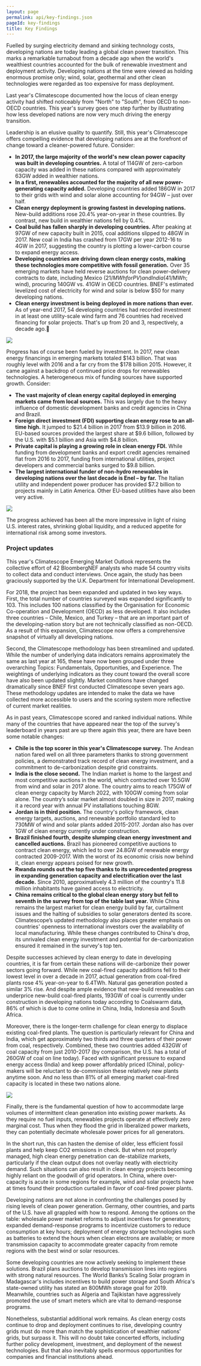 ```yaml
---
layout: page
permalink: api/key-findings.json
pageId: key-findings
title: Key Findings
---
```

Fuelled by surging electricity demand and sinking technology costs, developing nations are today leading a global clean power transition. This marks a remarkable turnabout from a decade ago when the world's wealthiest countries accounted for the bulk of renewable investment and deployment activity. Developing nations at the time were viewed as holding enormous promise only; wind, solar, geothermal and other clean technologies were regarded as too expensive for mass deployment. 

Last year's Climatescope documented how the locus of clean energy activity had shifted noticeably from "North" to "South", from OECD to non-OECD countries. This year's survey goes one step further by illustrating how less developed nations are now very much driving the energy transition. 

Leadership is an elusive quality to quantify. Still, this year's Climatescope offers compelling evidence that developing nations are at the forefront of change toward a cleaner-powered future. Consider:

- **In 2017, the large majority of the world's new clean power capacity was built in developing countries.** A total of 114GW of zero-carbon capacity was added in these nations compared with approximately 63GW added in wealthier nations.
- **In a first, renewables accounted for the majority of all new power-generating capacity added.** Developing countries added 186GW in 2017 to their grids with wind and solar alone accounting for 94GW – just over half.
- **Clean energy deployment is growing fastest in developing nations.** New-build additions rose 20.4% year-on-year in these countries.  By contrast, new build in wealthier nations fell by 0.4%. 
- **Coal build has fallen sharply in developing countries.** After peaking at 97GW of new capacity built in 2015, coal additions slipped to 48GW in 2017. New coal in India has crashed from 17GW per year 2012-16 to 4GW in 2017, suggesting the country is plotting a lower-carbon course to expand energy access.   
- **Developing countries are driving down clean energy costs, making these technologies more competitive with fossil generation.** Over 35 emerging markets have held reverse auctions for clean power-delivery contracts to date, including Mexico ($21/MWh for PV) and India ($41/MWh; wind), procuring 140GW vs. 41GW in OECD countries. BNEF's estimated levelized cost of electricity for wind and solar is below $50 for many developing nations.
- **Clean energy investment is being deployed in more nations than ever.** As of year-end 2017, 54 developing countries had recorded investment in at least one utility-scale wind farm and 76 countries had received financing for solar projects. That's up from 20 and 3, respectively, a decade ago. 

![](/assets/graphics/content/key-findings/fig1-2.png)

Progress has of course been fueled by investment. In 2017, new clean energy financings in emerging markets totaled $143 billion. That was roughly level with 2016 and a far cry from the $178 billion 2015. However, it came against a backdrop of continued price drops for renewables technologies. A heterogeneous mix of funding sources have supported growth. Consider: 

- **The vast majority of clean energy capital deployed in emerging markets came from local sources.** This was largely due to the heavy influence of domestic development banks and credit agencies in China and Brazil. 
- **Foreign direct investment (FDI) supporting clean energy rose to an all-time high.** It jumped to $21.4 billion in 2017 from $13.9 billion in 2016.  EU-based sources provided the largest share at $9.6 billion, followed by the U.S. with $5.1 billion and Asia with $4.8 billion. 
- **Private capital is playing a growing role in clean energy FDI.** While funding from development banks and export credit agencies remained flat from 2016 to 2017, funding from international utilities, project developers and commercial banks surged to $9.8 billion. 
- **The largest international funder of non-hydro renewables in developing nations over the last decade is Enel – by far.** The Italian utility and independent power producer has provided $7.2 billion to projects mainly in Latin America. Other EU-based utilities have also been very active.

![](/assets/graphics/content/key-findings/fig3-4.png)

The progress achieved has been all the more impressive in light of rising U.S. interest rates, shrinking global liquidity, and a reduced appetite for international risk among some investors.

### Project updates 
This year's Climatescope Emerging Market Outlook represents the collective effort of 42 BloombergNEF analysts who made 54 country visits to collect data and conduct interviews. Once again, the study has been graciously supported by the U.K. Department for International Development. 

For 2018, the project has been expanded and updated in two key ways. First, the total number of countries surveyed was expanded significantly to 103. This includes 100 nations classified by the Organisation for Economic Co-operation and Development (OECD) as less developed.  It also includes three countries – Chile, Mexico, and Turkey – that are an important part of the developing-nation story but are not technically classified as non-OECD. As a result of this expansion, Climatescope now offers a comprehensive snapshot of virtually all developing nations.

Second, the Climatescope methodology has been streamlined and updated.  While the number of underlying data indicators remains approximately the same as last year at 165, these have now been grouped under three overarching Topics: Fundamentals, Opportunities, and Experience.  The weightings of underlying indicators as they count toward the overall score have also been updated slightly. Market conditions have changed dramatically since BNEF first conducted Climatescope seven years ago. These methodology updates are intended to make the data we have collected more accessible to users and the scoring system more reflective of current market realities. 

As in past years, Climatescope scored and ranked individual nations. While many of the countries that have appeared near the top of the survey's leaderboard in years past are up there again this year, there are have been some notable changes:

- **Chile is the top scorer in this year's Climatescope survey.** The Andean nation fared well on all three parameters thanks to strong government policies, a demonstrated track record of clean energy investment, and a commitment to de-carbonization despite grid constraints.
- **India is the close second.** The Indian market is home to the largest and most competitive auctions in the world, which contracted over 10.5GW from wind and solar in 2017 alone. The country aims to reach 175GW of clean energy capacity by March 2022, with 100GW coming from solar alone. The country’s solar market almost doubled in size in 2017, making it a record year with annual PV installations touching 8GW. 
- **Jordan is in third position.** The country's policy framework, clean energy targets, auctions, and renewable portfolio standard led to 730MW of wind and solar plants added 2015-2017. Jordan also has over 1GW of clean energy currently under construction. 
- **Brazil finished fourth, despite slumping clean energy investment and cancelled auctions.** Brazil has pioneered competitive auctions to contract clean energy, which led to over 24.8GW of renewable energy contracted 2009-2017. With the worst of its economic crisis now behind it, clean energy appears poised for new growth.
- **Rwanda rounds out the top five thanks to its unprecedented progress in expanding generation capacity and electrification over the last decade.** Since 2010, approximatively 4.3 million of the country's 11.8 million inhabitants have gained access to electricity.
- **China remains critical to the global clean energy story but fell to seventh in the survey from top of the table last year.** While China remains the largest market for clean energy build by far, curtailment issues and the halting of subsidies to solar generators dented its score. Climatescope’s updated methodology also places greater emphasis on countries' openness to international investors over the availability of local manufacturing. While these changes contributed to China's drop, its unrivaled clean energy investment and potential for de-carbonization ensured it remained in the survey's top ten.

Despite successes achieved by clean energy to date in developing countries, it is far from certain these nations will de-carbonize their power sectors going forward. While new coal-fired capacity additions fell to their lowest level in over a decade in 2017, actual generation from coal-fired plants rose 4% year-on-year to 6.4TWh. Natural gas generation posted a similar 3% rise. And despite ample evidence that new-build renewables can underprice new-build coal-fired plants, 193GW of coal is currently under construction in developing nations today according to Coalswarm data, 86% of which is due to come online in China, India, Indonesia and South Africa.

Moreover, there is the longer-term challenge for clean energy to displace existing coal-fired plants. The question is particularly relevant for China and India, which get approximately two thirds and three quarters of their power from coal, respectively. Combined, these two countries added 432GW of coal capacity from just 2010-2017 (by comparison, the U.S. has a total of  260GW of coal on line today).  Faced with significant pressure to expand energy access (India) and keep power affordably priced (China), policy-makers will be reluctant to de-commission these relatively new plants anytime soon. And no less than 81% of all emerging market coal-fired capacity is located in these two nations alone.

![](/assets/graphics/content/key-findings/fig5-6.png)

Finally, there is the fundamental question of how to accommodate large volumes of intermittent clean generation into existing power markets. As they require no fuel inputs, renewables projects operate at effectively zero marginal cost. Thus when they flood the grid in liberalized power markets, they can potentially decimate wholesale power prices for all generators. 

In the short run, this can hasten the demise of older, less efficient fossil plants and help keep CO2 emissions in check.  But when not properly managed, high clean energy penetration can de-stabilize markets, particularly if the clean output does not overlay neatly with electricity demand. Such situations can also result in clean energy projects becoming highly reliant on the goodwill of grid operators. In China, where over-capacity is acute in some regions for example, wind and solar projects have at times found their production curtailed in favor of coal-fired power plants.

Developing nations are not alone in confronting the challenges posed by rising levels of clean power generation. Germany, other countries, and parts of the U.S. have all grappled with how to respond.  Among the options on the table: wholesale power market reforms to adjust incentives for generators; expanded demand-response programs to incentivize customers to reduce consumption at key hours; deployment of energy storage technologies such as batteries to extend the hours when clean electrons are available; or more transmission capacity to accommodate greater capacity from remote regions with the best wind or solar resources. 

Some developing countries are now actively seeking to implement these solutions. Brazil plans auctions to develop transmission lines into regions with strong natural resources. The World Banks’s Scaling Solar program in Madagascar's includes incentives to build power storage and South Africa's state-owned utility has stated an 800MWh storage goal for 2019.  Meanwhile, countries such as Algeria and Tajikistan have aggressively promoted the use of smart meters which are vital to demand-response programs.

Nonetheless, substantial additional work remains.  As clean energy costs continue to drop and deployment continues to rise, developing country grids must do more than match the sophistication of wealthier nations' grids, but surpass it.  This will no doubt take concerted efforts, including further policy development, investment, and deployment of the newest technologies. But that also inevitably spells enormous opportunities for companies and financial institutions ahead. 
